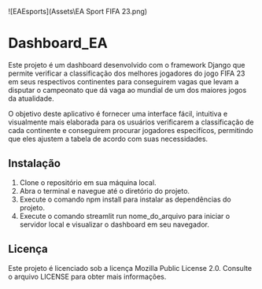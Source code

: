 ![EAEsports](Assets\EA Sport FIFA 23.png)

# Dashboard_EA

Este projeto é um dashboard desenvolvido com o framework Django que permite verificar a classificação dos melhores jogadores do jogo FIFA 23 em seus respectivos continentes para conseguirem vagas que levam a disputar o campeonato que dá vaga ao mundial de um dos maiores jogos da atualidade.

O objetivo deste aplicativo é fornecer uma interface fácil, intuitiva e visualmente mais elaborada para os usuários verificarem a classificação de cada continente e conseguirem procurar jogadores especifícos, permitindo que eles ajustem a tabela de acordo com suas necessidades.

## Instalação

1. Clone o repositório em sua máquina local.
2. Abra o terminal e navegue até o diretório do projeto.
3. Execute o comando npm install para instalar as dependências do projeto.
4. Execute o comando streamlit run nome_do_arquivo para iniciar o servidor local e visualizar o dashboard em seu navegador.

## Licença

Este projeto é licenciado sob a licença Mozilla Public License 2.0. Consulte o arquivo LICENSE para obter mais informações.
